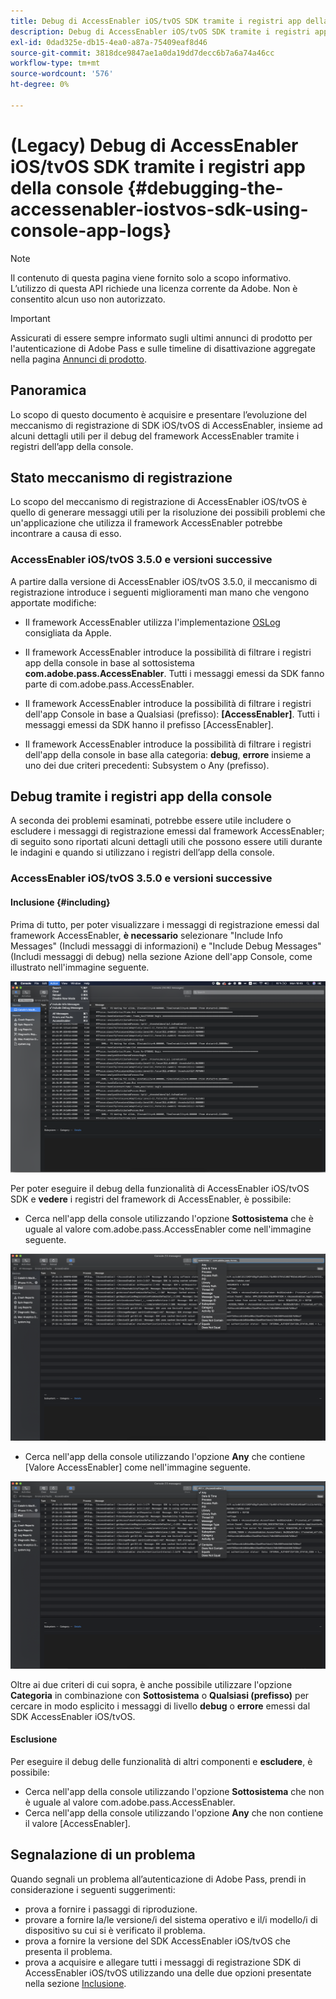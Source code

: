 ```yaml
---
title: Debug di AccessEnabler iOS/tvOS SDK tramite i registri app della console
description: Debug di AccessEnabler iOS/tvOS SDK tramite i registri app della console
exl-id: 0dad325e-db15-4ea0-a87a-75409eaf8d46
source-git-commit: 3818dce9847ae1a0da19dd7decc6b7a6a74a46cc
workflow-type: tm+mt
source-wordcount: '576'
ht-degree: 0%

---
```


# (Legacy) Debug di AccessEnabler iOS/tvOS SDK tramite i registri app della console {#debugging-the-accessenabler-iostvos-sdk-using-console-app-logs}

>[!NOTE]
>
>Il contenuto di questa pagina viene fornito solo a scopo informativo. L’utilizzo di questa API richiede una licenza corrente da Adobe. Non è consentito alcun uso non autorizzato.

>[!IMPORTANT]
>
> Assicurati di essere sempre informato sugli ultimi annunci di prodotto per l&#39;autenticazione di Adobe Pass e sulle timeline di disattivazione aggregate nella pagina [Annunci di prodotto](/help/authentication/product-announcements.md).

## Panoramica

Lo scopo di questo documento è acquisire e presentare l’evoluzione del meccanismo di registrazione di SDK iOS/tvOS di AccessEnabler, insieme ad alcuni dettagli utili per il debug del framework AccessEnabler tramite i registri dell’app della console.

## Stato meccanismo di registrazione

Lo scopo del meccanismo di registrazione di AccessEnabler iOS/tvOS è quello di generare messaggi utili per la risoluzione dei possibili problemi che un&#39;applicazione che utilizza il framework AccessEnabler potrebbe incontrare a causa di esso.

### AccessEnabler iOS/tvOS 3.5.0 e versioni successive

A partire dalla versione di AccessEnabler iOS/tvOS 3.5.0, il meccanismo di registrazione introduce i seguenti miglioramenti man mano che vengono apportate modifiche:

* Il framework AccessEnabler utilizza l&#39;implementazione [OSLog](https://developer.apple.com/documentation/os/oslog) consigliata da Apple.

* Il framework AccessEnabler introduce la possibilità di filtrare i registri app della console in base al sottosistema **com.adobe.pass.AccessEnabler**. Tutti i messaggi emessi da SDK fanno parte di com.adobe.pass.AccessEnabler.

* Il framework AccessEnabler introduce la possibilità di filtrare i registri dell&#39;app Console in base a Qualsiasi (prefisso): **[AccessEnabler]**. Tutti i messaggi emessi da SDK hanno il prefisso [AccessEnabler].

* Il framework AccessEnabler introduce la possibilità di filtrare i registri dell&#39;app della console in base alla categoria: **debug**, **errore** insieme a uno dei due criteri precedenti: Subsystem o Any (prefisso).

## Debug tramite i registri app della console

A seconda dei problemi esaminati, potrebbe essere utile includere o escludere i messaggi di registrazione emessi dal framework AccessEnabler; di seguito sono riportati alcuni dettagli utili che possono essere utili durante le indagini e quando si utilizzano i registri dell’app della console.


### AccessEnabler iOS/tvOS 3.5.0 e versioni successive

#### Inclusione {#including}

Prima di tutto, per poter visualizzare i messaggi di registrazione emessi dal framework AccessEnabler, **è necessario** selezionare &quot;Include Info Messages&quot; (Includi messaggi di informazioni) e &quot;Include Debug Messages&quot; (Includi messaggi di debug) nella sezione Azione dell&#39;app Console, come illustrato nell&#39;immagine seguente.

![](../../../assets/include-info-debug-msg.png)


Per poter eseguire il debug della funzionalità di AccessEnabler iOS/tvOS SDK e **vedere** i registri del framework di AccessEnabler, è possibile:

* Cerca nell&#39;app della console utilizzando l&#39;opzione **Sottosistema** che è uguale al valore com.adobe.pass.AccessEnabler come nell&#39;immagine seguente.

![](../../../assets/subsys-console-app.png)

* Cerca nell&#39;app della console utilizzando l&#39;opzione **Any** che contiene
  [Valore AccessEnabler] come nell&#39;immagine seguente.

![](../../../assets/any-optn-console-app.png)

Oltre ai due criteri di cui sopra, è anche possibile utilizzare l&#39;opzione **Categoria** in combinazione con **Sottosistema** o **Qualsiasi (prefisso)** per cercare in modo esplicito i messaggi di livello **debug** o **errore** emessi dal SDK AccessEnabler iOS/tvOS.

#### Esclusione

Per eseguire il debug delle funzionalità di altri componenti e **escludere**, è possibile:

* Cerca nell&#39;app della console utilizzando l&#39;opzione **Sottosistema** che non è uguale al valore com.adobe.pass.AccessEnabler.
* Cerca nell&#39;app della console utilizzando l&#39;opzione **Any** che non contiene il valore [AccessEnabler].

## Segnalazione di un problema

Quando segnali un problema all’autenticazione di Adobe Pass, prendi in considerazione i seguenti suggerimenti:

* prova a fornire i passaggi di riproduzione.
* provare a fornire la/le versione/i del sistema operativo e il/i modello/i di dispositivo su cui si è verificato il problema.
* prova a fornire la versione del SDK AccessEnabler iOS/tvOS che presenta il problema.
* prova a acquisire e allegare tutti i messaggi di registrazione SDK di AccessEnabler iOS/tvOS utilizzando una delle due opzioni presentate nella sezione [Inclusione](#including).
